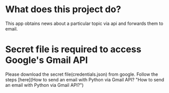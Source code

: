 # What does this project do?
This app obtains news about a particular topic via api and forwards them to email.

# Secret file is required to access Google's Gmail API
Please download the secret file(credentials.json) from google. Follow the steps [here](How to send an email with Python via Gmail API? "How to send an email with Python via Gmail API?")